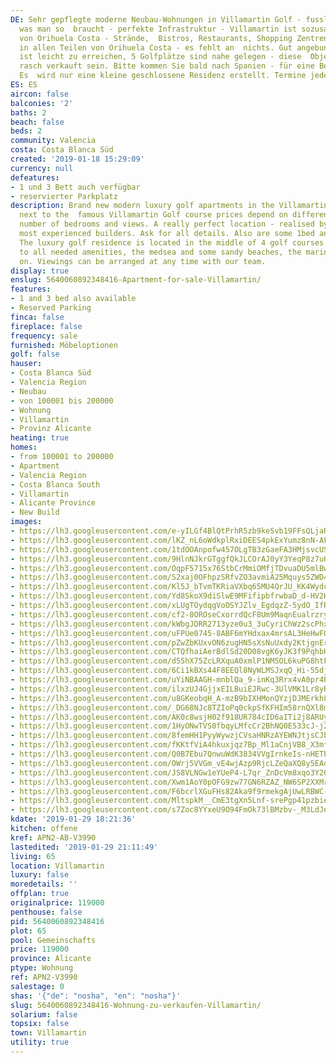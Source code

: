 ```yaml
---
DE: Sehr gepflegte moderne Neubau-Wohnungen in Villamartin Golf - fusslaeufig zu allem
  was man so  braucht - perfekte Infrastruktur - Villamartin ist sozusagen das Herz
  von Orihuela Costa - Strände,  Bistros, Restaurants, Shopping Zentren - zu finden
  in allen Teilen von Orihuela Costa - es fehlt an  nichts. Gut angebunden, Torrevieja
  ist leicht zu erreichen, 5 Golfplätze sind nahe gelegen - diese  Objekte werden
  rasch verkauft sein. Bitte kommen Sie bald nach Spanien - für eine Besichtigung.
  Es  wird nur eine kleine geschlossene Residenz erstellt. Termine jederzeit möglich.
ES: ES
aircon: false
balconies: '2'
baths: 2
beach: false
beds: 2
community: Valencia
costa: Costa Blanca Süd
created: '2019-01-18 15:29:09'
currency: null
defeatures:
- 1 und 3 Bett auch verfügbar
- reservierter Parkplatz
description: Brand new modern luxury golf apartments in the Villamartin golf area
  next to the  famous Villamartin Golf course prices depend on different sizes, locations,  floors,
  number of bedrooms and views. A really perfect location - realised by one  of the
  most experienced builders. Ask for all details. Also are some 1bed and 3 beds  available.
  The luxury golf residence is located in the middle of 4 golf courses and  close
  to all needed amenities, the medsea and some sandy beaches, the marina  - and so
  on. Viewings can be arranged at any time with our team.
display: true
enslug: 5640060892348416-Apartment-for-sale-Villamartin/
features:
- 1 and 3 bed also available
- Reserved Parking
finca: false
fireplace: false
frequency: sale
furnished: Möbeloptionen
golf: false
hauser:
- Costa Blanca Süd
- Valencia Region
- Neubau
- von 100001 bis 200000
- Wohnung
- Villamartin
- Provinz Alicante
heating: true
homes:
- from 100001 to 200000
- Apartment
- Valencia Region
- Costa Blanca South
- Villamartin
- Alicante Province
- New Build
images:
- https://lh3.googleusercontent.com/e-yILGf4BlQtPrhR5zb9keSvb19FFsQLjaRUHBpgKnmxj3Nl6cMnJFMwypLkfUKFjADThAJDbzpPLdmK14hi=w640-rj-e30-l100
- https://lh3.googleusercontent.com/lKZ_nL6oWdkplRxiDEES4pkExYumz8nN-AFVoiwvvxI5qyzss98DFvf1UP5lLMaLS-tK9M6LdTG1nrMpGTsbYQ=w640-rj-e30-l100
- https://lh3.googleusercontent.com/1tdOOAnpofw457OLgTB3zGaeFA3HMjsvcUSb5Dpuq9zNxuqt6OmvfOe-elYm744LjDynLLmvnnYxRHvHCpqt=w640-rj-e30-l100
- https://lh3.googleusercontent.com/9HlnNJkrGTggfQkJLCOrAJ0yY3YeqP8z7uHK3fCYGIkdJfC3SIu62pch5BwZweewAjiRJcAvfZVuLPFklvmdKw=w640-rj-e30-l100
- https://lh3.googleusercontent.com/OqpF5715x76StbCrMmiOMfjTDvuaDU5mlBw66x6TJYtSyzhoWuNHSAtCotgweLLInudUbXRThkzJCY3vBa6h=w640-rj-e30-l100
- https://lh3.googleusercontent.com/S2xaj0OFhpzSRfvZO3avmiA25Mquys5ZWD4Y8pLi12WsdpsFWNy_wneatxWxCfrPAjrzpK474v5GAaTeq5rI=w640-rj-e30-l100
- https://lh3.googleusercontent.com/Kl5J_bTvmTKRiaVXbq65MU4QrJU_KK4Wydcywx3wfB_iXGs12uUAGauQnvsQjwRn5zwn5RneN9sVY6oorM4J=w640-rj-e30-l100
- https://lh3.googleusercontent.com/Yd8SkoX9diSlwE9MFifipbfrwbaD_d-HV2HPhNO7Yh1upctHn2iogF3W01YWkW7NQBkuugeqKzdGkj_amrsO=w640-rj-e30-l100
- https://lh3.googleusercontent.com/xLUgTOydqgVoOSYJZlv_EgdqzZ-5ydO_IfR4odpXysRG_7Yz92jbyPKzCDlh8oX9z5uR94Y7oBGX42OY9_A=w640-rj-e30-l100
- https://lh3.googleusercontent.com/cf2-8OROseCxorrdQcF8Um9MaqnEualrzryhgWvG0n54R7dReDb70bVSQqK7aXx17zzPHChl_GFxIth9fCOq=w640-rj-e30-l100
- https://lh3.googleusercontent.com/kWbgJDRR2713yze0u3_3uCyriChWz2scPhxOKZFVLDYO0sckga0w7HujN3UG8vWN-VnPZb_licbfOK4bvGStVQ=w640-rj-e30-l100
- https://lh3.googleusercontent.com/uFPUe0745-8ABF6mYHdxax4mrsAL3HeHwFQKsQhe5jqSnKUPGyAiSu9ZlGgx57eUauQK0MrywoHRMWxhqDnLFQ=w640-rj-e30-l100
- https://lh3.googleusercontent.com/pZwZbKUxvON6zugHN5sXsNuUxdy2KtjgnErM_YoHYgAZsf_-NCjACgr2jAA7UEdJLGULxuCMPC9m_nxGyE0f_Q=w640-rj-e30-l100
- https://lh3.googleusercontent.com/CTQfhaiAerBdlSd20D08vgK6yJK3f9PqhbHsIzETAIEnkmqbozc342MOcSFn5HmriaRj_8m4XxW4EIk-ns_Yhg=w640-rj-e30-l100
- https://lh3.googleusercontent.com/d55hX75ZcLRXquA0xmlP1NM5OL6kuPG8htF6jNzJT9T0_708TeO_dlXWNWhBm1B066lYZBWT4Z4fbzvhs8gP=w640-rj-e30-l100
- https://lh3.googleusercontent.com/6Ci1kBXs44F8EEQl8NyWLMSJxqQ_Hi-55djh2h5wSBpu3N9JdQF5zcDDjZHkDeEF7FBZSxDNT2wX4LVNardJ=w640-rj-e30-l100
- https://lh3.googleusercontent.com/uYiNBAAGH-mnblQa_9-inKq3Rrx4vA0pr4PMpuzjKu37VNHocN_hfrQ03ze1w27A-ql7zx-J-FkpwiBzsbfP=w640-rj-e30-l100
- https://lh3.googleusercontent.com/ilxzUJ4GjjxEILBuiEJRwc-3UlVMK1Lr8yRIM0zv7h0NiwraGGkNMzetjB0jhVi7Sic8eoyiuMDtaSNfLtyE=w640-rj-e30-l100
- https://lh3.googleusercontent.com/u8GKeobqH_A-mzB9bIXHMonQYzjDJMErkh80qBjf3jXBhf_eKR_Q2QM5_-c0O3aYbsnxcRVQQcrZTtZylaZA7A=w640-rj-e30-l100
- https://lh3.googleusercontent.com/_DG68NJc8TZIoPq0ckpSfKFHIm58rnQXl8mgJzPpNXOSCIJM2OjG5UqLheVKO7ax9r55TLn3hwXofR7kiPM=w640-rj-e30-l100
- https://lh3.googleusercontent.com/AK0c8wsjH02f918UR784cID6aITi2j8ARUyJTAftkdkpNp8HkV_eDiFLR4Loz38IT93ZGZOiCaRTJgLakU8=w640-rj-e30-l100
- https://lh3.googleusercontent.com/1HyONwTVS0fbqyLMfcCr2BhNQ0E533cJ-j2cH_4UQWMmJ2ig2XIfnjcD6GyV-ip92WfhuEN4aZysbQR8ER7Q=w640-rj-e30-l100
- https://lh3.googleusercontent.com/8femHH1PyyWywzjCVsaHNRzAYEWNJtjsCJbPDBd7bjSNP5yFejwZlF2QmdFmqf07yFO_fhQxBiG_3XFpcAslPQ=w640-rj-e30-l100
- https://lh3.googleusercontent.com/fKKtfViA4hkuxjqz7Bp_Ml1aCnjVB8_X3mfBjD9O5p_1AK1x3Gnxr0o6PbYEwkxQHk8dhnuAaIFs-sDPCoI43Q=w640-rj-e30-l100
- https://lh3.googleusercontent.com/Q0B7Ebu7QnwuWdK3834VVgIrnkeIs-nHETP3GSZ3Me0dOxRH_6-9JsceeGY6MWCdazT4-8VmpzIu3qeGFfSe=w640-rj-e30-l100
- https://lh3.googleusercontent.com/OWrj5VVGm_vE4wjAzp9RjcLZeQaXQ8y5EAdNNZcrNb3Veb_MQDNyV5ewtgZ1HoqlvmUJp3pOlYOm9k8Hk7sfuA=w640-rj-e30-l100
- https://lh3.googleusercontent.com/JS8VLNGw1eYUeP4-L7qr_ZnDcVm8xqo3Y20iAA_WMgiT6TBrdT8sM-8LkW_spoBxw5ZeN6OeCKvHhZ6m4FZNUg=w640-rj-e30-l100
- https://lh3.googleusercontent.com/Xwm1AoY0pOFG9zw77GN6RZAZ_NW6SP2XXMrFaPQvsSUS4UKB779gkTOCtrigJDa1C5x0_1js8fyoaEwhLGk=w640-rj-e30-l100
- https://lh3.googleusercontent.com/F6bcrlXGuFHs82Aka9f9rmekgAjUwLRBWC-E1yZrcyw-HhJR38GhvXmPMdQceOaALzQJ7Sq3QmZ0oYV0IeSp=w640-rj-e30-l100
- https://lh3.googleusercontent.com/MltspkM__CmE3tgXn5Lnf-srePgp41pzbieCb1NxGZsA0bo8q3VsXB3sSPEc9UeXURsaLu5SJCpKtl2-byvn=w640-rj-e30-l100
- https://lh3.googleusercontent.com/s7Zoc8YYxeU9O94FmOk73lBMzbv-_M3LdJeV71OmTTxAkFL9JJyhgt7l67uazFHnrdBc6j7F3DKh0Q6g1ym1=w640-rj-e30-l100
kdate: '2019-01-29 18:21:36'
kitchen: offene
kref: APN2-AB-V3990
lastedited: '2019-01-29 21:11:49'
living: 65
location: Villamartin
luxury: false
moredetails: ''
offplan: true
originalprice: 119000
penthouse: false
pid: 5640060892348416
plot: 65
pool: Gemeinschafts
price: 119000
province: Alicante
ptype: Wohnung
ref: APN2-V3990
salestage: 0
shas: '{"de": "nosha", "en": "nosha"}'
slug: 5640060892348416-Wohnung-zu-verkaufen-Villamartin/
solarium: false
topsix: false
town: Villamartin
utility: true
---
```

